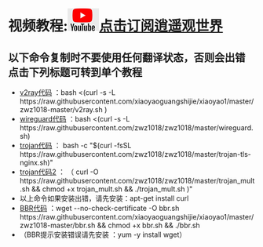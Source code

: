 #  视频教程:<a href="https://www.youtube.com/channel/UC2t8e5Yffkyy2ncXVaxHOhQ?sub_confirmation=1"><img src="tu/youtube.jpg">点击订阅逍遥观世界</a>

<h2>以下命令复制时不要使用任何翻译状态，否则会出错 点击下列标题可转到单个教程</h2>
  
<ul>
						<li><a href="https://www.youtube.com/watch?v=tU3sJ7vt0l0">v2ray代码</a> ：bash <(curl -s -L https://raw.githubusercontent.com/xiaoyaoguangshijie/xiaoyao1/master/zwz1018-master/v2ray.sh
)</li>
						<li><a href="https://www.youtube.com/watch?v=ST_1PSpJNuA&t=376s">wireguard代码</a> ：bash <(curl -s -L https://raw.githubusercontent.com/zwz1018/zwz1018/master/wireguard.sh)</li>
						<li><a href="https://www.youtube.com/watch?v=n9mSZhvtxoA&t=181s">trojan代码</a> ： bash -c "$(curl -fsSL https://raw.githubusercontent.com/zwz1018/zwz1018/master/trojan-tls-nginx.sh)"</li>
	<li><a href="https://www.youtube.com/watch?v=n9mSZhvtxoA&t=181s">trojan代码2</a> ： （ curl -O https://raw.githubusercontent.com/zwz1018/zwz1018/master/trojan_mult.sh && chmod +x trojan_mult.sh && ./trojan_mult.sh )"</li>
	<li>以上命令如果安装出错，请先安装：apt-get install curl</li>
						<li><a href="https://www.youtube.com/watch?v=tU3sJ7vt0l0&t=13s">BBR代码</a> ：wget --no-check-certificate -O bbr.sh https://raw.githubusercontent.com/xiaoyaoguangshijie/xiaoyao1/master/zwz1018-master/bbr.sh && chmod +x bbr.sh && ./bbr.sh</li> <li>（BBR提示安装错误请先安装 ：yum -y install wget）</li>
	
					




